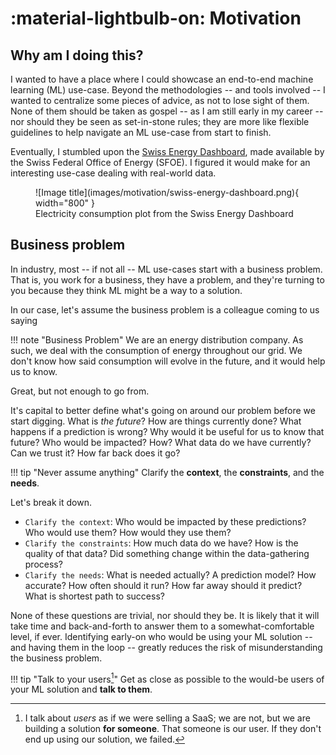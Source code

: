# :material-lightbulb-on: Motivation

## Why am I doing this?

I wanted to have a place where I could showcase an end-to-end machine learning (ML) use-case.
Beyond the methodologies -- and tools involved -- I wanted to centralize some pieces of advice, as not to lose sight of them.
None of them should be taken as gospel -- as I am still early in my career -- nor should they be seen as set-in-stone rules; they are more like flexible guidelines to help navigate an ML use-case from start to finish.

Eventually, I stumbled upon the [Swiss Energy Dashboard](https://energiedashboard.admin.ch/strom/stromverbrauch), made available by the Swiss Federal Office of Energy (SFOE). I figured it would make for an interesting use-case dealing with real-world data.

<figure markdown="span">
  ![Image title](images/motivation/swiss-energy-dashboard.png){ width="800" }
  <figcaption>Electricity consumption plot from the Swiss Energy Dashboard</figcaption>
</figure>


## Business problem

In industry, most -- if not all -- ML use-cases start with a business problem. That is, you work for a business, they have a problem, and they're turning to you because they think ML might be a way to a solution.

In our case, let's assume the business problem is a colleague coming to us saying

!!! note "Business Problem"
    We are an energy distribution company.
    As such, we deal with the consumption of energy throughout our grid.
    We don't know how said consumption will evolve in the future, and it would help us to know.

Great, but not enough to go from. 

It's capital to better define what's going on around our problem before we start digging.
What is _the future_? How are things currently done? What happens if a prediction is wrong? Why would it be useful for us to know that future? Who would be impacted? How? What data do we have currently? Can we trust it? How far back does it go?

!!! tip "Never assume anything"
    Clarify the **context**, the **constraints**, and the **needs**.

Let's break it down.

- `Clarify the context`: Who would be impacted by these predictions? Who would use them? How would they use them?
- `Clarify the constraints`: How much data do we have? How is the quality of that data? Did something change within the data-gathering process?
- `Clarify the needs`: What is needed actually? A prediction model? How accurate? How often should it run? How far away should it predict? What is shortest path to success?
    
None of these questions are trivial, nor should they be. It is likely that it will take time and back-and-forth to answer them to a somewhat-comfortable level, if ever. Identifying early-on who would be using your ML solution -- and having them in the loop -- greatly reduces the risk of misunderstanding the business problem.

!!! tip "Talk to your users[^1]"
    Get as close as possible to the would-be users of your ML solution and **talk to them**.


[^1]: I talk about _users_ as if we were selling a SaaS; we are not, but we are building a solution **for someone**. That someone is our user. If they don't end up using our solution, we failed.